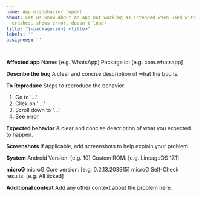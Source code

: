 ```yaml
---
name: App misbehavior report
about: Let us know about an app not working as intended when used with microG (e.g.
  crashes, shows error, doesn't load)
title: "[<package-id>] <title>"
labels: ''
assignees: ''

---
```


**Affected app**
Name: [e.g. WhatsApp]
Package id: [e.g. com.whatsapp]
<!-- You can find the package id in the URL of the Play Store page, e.g. https://play.google.com/store/apps/details?id=com.whatsapp -->

**Describe the bug**
A clear and concise description of what the bug is.

**To Reproduce**
Steps to reproduce the behavior:
1. Go to '...'
2. Click on '....'
3. Scroll down to '....'
4. See error

**Expected behavior**
A clear and concise description of what you expected to happen.

**Screenshots**
If applicable, add screenshots to help explain your problem.

**System**
Android Version: [e.g. 10]
Custom ROM: [e.g. LineageOS 17.1]

**microG**
microG Core version: [e.g. 0.2.13.203915]
microG Self-Check results: [e.g. All ticked]
<!-- Please note that any of the self-check items not being ticked is a good indicator of microG being not properly set up. If something is not working, it might just be because of that. -->

**Additional context**
Add any other context about the problem here.
